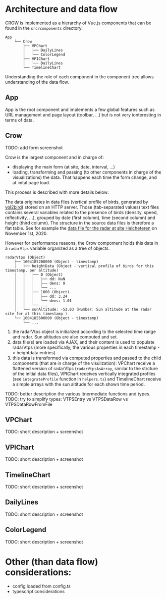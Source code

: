 # Architecture and data flow

CROW is implemented as a hierarchy of Vue.js components that can be found in the `src/components` directory. 


    App
        └── Crow
            ├── VPChart
            │   ├── DailyLines
            │   └── ColorLegend
            ├── VPIChart
            │   └── DailyLines
            └── TimelineChart

Understanding the role of each component in the component tree allows understanding of the data flow.

## App
App is the root component and implements a few global features such as URL management and page layout (toolbar, ...) but is not very ionteresting in terms of data.

## Crow

TODO: add form screenshot

Crow is the largest component and in charge of:

- displaying the main form (at site, date, interval, ...)
- loading, transforming and passing (to other components in charge of the visualizations) the data. That happens each time the form change, and at inital page load. 

This process is described with more details below:

The data originates in data files (vertical profile of birds, generated by [vol2bird](https://github.com/adokter/vol2bird)) stored on an HTTP server. Those (tab-separated values) text files contains several variables related to the presence of birds (density, speed, reflectivity, ...), grouped by date (first column), time (second column) and height (third column). The structure in the source data files is therefore a flat table. See for example the [data file for the radar at site Helcheteren](https://opendata.meteo.be/ftp/observations/radar/vbird/behel/2020/behel_vpts_20201101.txt) on November 1st, 2020.

However for performance reasons, the Crow compoment holds this data in a `radarVtps` variable organized as a tree of objects.


    radarVtps (Object)
        ├── 1604185200000 (Object - timestamp)
        │   ├── heightData (Object - vertical profile of birds for this timestamp, per altitude)
        │   │   ├── 0 (Object)
        │   │   │   ├── dd: NaN
        │   │   │   ├── dens: 0
        │   │   │   └── ...
        │   │   ├── 1000 (Object)
        │   │   │   ├── dd: 3.24
        │   │   │   └── dens: 1.01
        │   │   └── ...
        │   └── sunAltitude: -53.03 (Number: Sun altitude at the radar site for at this timestamp )
        └── 1604185500000 (Object - timestamp)
            └── ...



1) the radarVtps object is initialized according to the selected time range and radar. Sun altitudes are also computed and set.
2) data file(s) are loaded via AJAX, and their content is used to populate radarVtps (more specifically, the various properties in each timestamp -> heightdata entries)
3) this data is transformed via computed properties and passed to the child components (that are in charge of the visulization): VPChart receive a flattened version of radarVtps (`radarVtpsAsArray`, similar to the strcture of the initial data files), VPIChart receives vertically integrated profiles (see `integrateProfile` function in `helpers.ts`) and TimelineChart receive a simple arrays with the sun altitude for each shown time period.

TODO: better description the various itnermediate functions and types.
TODO: try to simplify types: VTPSEntry vs VTPSDataRow vs VTPSDataRowFromFile

## VPChart
TODO: short description + screenshot 

## VPIChart
TODO: short description + screenshot 

## TimelineChart
TODO: short description + screenshot 

## DailyLines
TODO: short description + screenshot 

## ColorLegend
TODO: short description + screenshot 
 
# Other (than data flow) considerations:

- config loaded from config.ts
- typescript considerations

